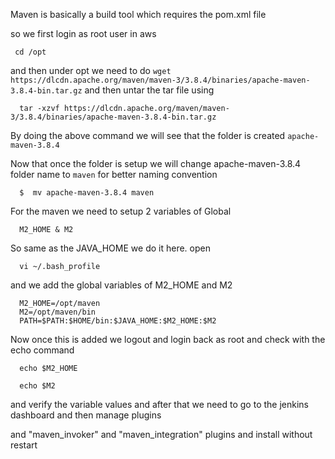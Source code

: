 Maven is basically a build tool which requires the pom.xml file

so we first login as root user in aws
```
 cd /opt
```

and then under opt we need to do `wget https://dlcdn.apache.org/maven/maven-3/3.8.4/binaries/apache-maven-3.8.4-bin.tar.gz` and then untar the tar file using

```
  tar -xzvf https://dlcdn.apache.org/maven/maven-3/3.8.4/binaries/apache-maven-3.8.4-bin.tar.gz
```

By doing the above command we will see that the folder is created `apache-maven-3.8.4`


Now that once the folder is setup we will change apache-maven-3.8.4 folder name to `maven`
for better naming convention

```
  $  mv apache-maven-3.8.4 maven
```

For the maven we need to setup 2 variables of Global 
```
  M2_HOME & M2
```

So same as the JAVA_HOME we do it here. open

```
  vi ~/.bash_profile
```

and we add the global variables of M2_HOME and M2

```
  M2_HOME=/opt/maven
  M2=/opt/maven/bin 
  PATH=$PATH:$HOME/bin:$JAVA_HOME:$M2_HOME:$M2
```


Now once this is added we logout and login back as root and check with the echo command

```
  echo $M2_HOME
```

```
  echo $M2
```

and verify the variable values and after that we need to go to the jenkins dashboard 
and then manage plugins 

and "maven_invoker" and "maven_integration" plugins
and install without restart